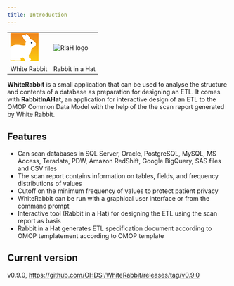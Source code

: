 ```yaml
---
title: Introduction
---
```


|||
|---|---|
| ![WR logo](https://github.com/OHDSI/WhiteRabbit/raw/master/whiterabbit/src/main/resources/org/ohdsi/whiteRabbit/WhiteRabbit64.png) | ![RiaH logo](https://github.com/OHDSI/WhiteRabbit/raw/master/rabbitinahat/src/main/resources/org/ohdsi/rabbitInAHat/RabbitInAHat64.png) |
| White Rabbit | Rabbit in a Hat |

**WhiteRabbit** is a small application that can be used to analyse the structure and contents of a database as preparation for designing an ETL.
It comes with **RabbitInAHat**, an application for interactive design of an ETL to the OMOP Common Data Model with the help of the the scan report generated by White Rabbit.

## Features
- Can scan databases in SQL Server, Oracle, PostgreSQL, MySQL, MS Access, Teradata, PDW, Amazon RedShift, Google BigQuery, SAS files and CSV files
- The scan report contains information on tables, fields, and frequency distributions of values
- Cutoff on the minimum frequency of values to protect patient privacy
- WhiteRabbit can be run with a graphical user interface or from the command prompt
- Interactive tool (Rabbit in a Hat) for designing the ETL using the scan report as basis
- Rabbit in a Hat generates ETL specification document according to OMOP templatement according to OMOP template

## Current version
v0.9.0, https://github.com/OHDSI/WhiteRabbit/releases/tag/v0.9.0